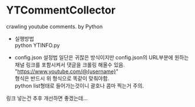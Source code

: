 # YTCommentCollector   
crawling youtube comments. by Python   
   
- 실행방법   
python YTINFO.py   
   
- config.json 설정법
일단은 귀찮은 방식이지만 config.json의 URL부분에 원하는 채널 링크를 포함시켜서 댓글을 크롤링 해올수 있음.   
"https://www.youtube.com/@{username}"   
형식은 반드시 위 형식으로 똑같이 맞춰야함.   
python list형태로 들어가는것이니 괄호나 콤마 찍는거 주의.   
   
   
   

링크 넣는건 추후 개선하면 좋겠는데...
